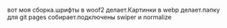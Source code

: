 вот моя сборка.шрифты в woof2 делает.Картинки в webp делает.папку для git pages собирает.подключены swiper и normalize
